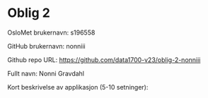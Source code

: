Oblig 2
=======
OsloMet brukernavn: s196558

GitHub brukernavn: nonniii

Github repo URL: https://github.com/data1700-v23/oblig-2-nonniii

Fullt navn: Nonni Gravdahl

Kort beskrivelse av applikasjon (5-10 setninger):
